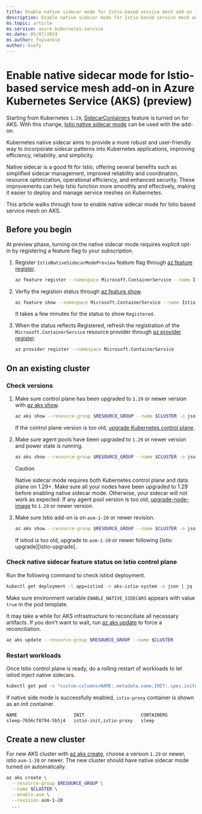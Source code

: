 ```yaml
---
title: Enable native sidecar mode for Istio-based service mesh add-on in Azure Kubernetes Service (AKS) (preview)
description: Enable native sidecar mode for Istio-based service mesh add-on in Azure Kubernetes Service (AKS) (preview)
ms.topic: article
ms.service: azure-kubernetes-service
ms.date: 05/07/2024
ms.author: fuyuanbie
author: biefy
---
```


# Enable native sidecar mode for Istio-based service mesh add-on in Azure Kubernetes Service (AKS) (preview)

Starting from Kubernetes `1.29`, [SidecarContainers][k8s-native-sidecar-support] feature is turned on for AKS. With this change, [Istio native sidecar mode][istio-native-sidecar-support] can be used with the add-on.

Kubernetes native sidecar aims to provide a more robust and user-friendly way to incorporate sidecar patterns into Kubernetes applications, improving efficiency, reliability, and simplicity.

Native sidecar is a good fit for Istio, offering several benefits such as simplified sidecar management, improved reliability and coordination, resource optimization, operational efficiency, and enhanced security. These improvements can help Istio function more smoothly and effectively, making it easier to deploy and manage service meshes on Kubernetes.

This article walks through how to enable native sidecar mode for Istio based service mesh on AKS.

## Before you begin

  At preview phase, turning on the native sidecar mode requires explicit opt-in by registering a feature flag to your subscription.

1. Register `IstioNativeSidecarModePreview` feature flag through [az feature register][az-feature-register].

    ```bash
    az feature register --namespace Microsoft.ContainerService --name IstioNativeSidecarModePreview
    ```

2. Verfiy the registion status through [az feature show][az-feature-show].

    ```bash
    az feature show --namespace Microsoft.ContainerService --name IstioNativeSidecarModePreview
    ```

    It takes a few minutes for the status to show `Registered`.

3. When the status reflects Registered, refresh the registration of the `Microsoft.ContainerService` resource provider through [az provider register][az-provider-register].

    ```bash
    az provider register --namespace Microsoft.ContainerService
    ```

## On an existing cluster

### Check versions

1. Make sure control plane has been upgraded to `1.29` or newer version with [az aks show][az-aks-show].

   ```bash
   az aks show --resource-group $RESOURCE_GROUP --name $CLUSTER -o json | jq ".kubernetesVersion"
   ```

   If the control plane version is too old, [upgrade Kubernetes control plane][upgrade-aks-cluster].

2. Make sure agent pools have been upgraded to `1.29` or newer version and power state is running.

   ```bash
   az aks show --resource-group $RESOURCE_GROUP --name $CLUSTER -o json | jq ".agentPoolProfiles[] | { currentOrchestratorVersion, powerState}"
   ```

   > [!CAUTION]
   > Native sidecar mode requires both Kubernetes control plane and data plane on 1.29+. Make sure all your nodes have been upgraded to 1.29 before enabling native sidecar mode. Otherwise, your sidecar will not work as expected.
   If any agent pool version is too old, [upgrade-node-image][upgrade-node-image] to `1.29` or newer version.

3. Make sure Istio add-on is on `asm-1-20` or newer revision.

   ```bash
   az aks show --resource-group $RESOURCE_GROUP --name $CLUSTER -o json | jq ".serviceMeshProfile.istio.revisions"
   ```

   If istiod is too old, upgrade to `asm-1-20` or newer following [Istio upgrade][istio-upgrade].


### Check native sidecar feature status on Istio control plane

Run the following command to check istiod deployment. 

```bash
kubectl get deployment -l app=istiod -n aks-istio-system -o json | jq '.items[].spec.template.spec.containers[].env[] | select(.name=="ENABLE_NATIVE_SIDECARS")'
```

Make sure environment variable `ENABLE_NATIVE_SIDECARS` appears with value `true` in the pod template.

It may take a while for AKS infrastructure to reconciliate all necessary artifacts.  If you don't want to wait, run [az aks update][az-aks-update] to force a reconciliation.

```bash
az aks update --resource-group $RESOURCE_GROUP --name $CLUSTER
```

### Restart workloads

Once Istio control plane is ready, do a rolling restart of workloads to let istiod inject native sidecars.

```bash
kubectl get pod -o "custom-columns=NAME:.metadata.name,INIT:.spec.initContainers[*].name,CONTAINERS:.spec.containers[*].name"
```

If native side mode is successfully enabled, `istio-proxy` container is shown as an init container.

```bash
NAME                     INIT                     CONTAINERS
sleep-7656cf8794-5b5j4   istio-init,istio-proxy   sleep
```

## Create a new cluster

For new AKS cluster with [az aks create][az-aks-create], choose a version `1.29` or newer, istio `asm-1-20` or newer. The new cluster should have native sidecar mode turned on automatically.

```bash
az aks create \
  --resource-group $RESOURCE_GROUP \
  --name $CLUSTER \
  --enable-asm \
  --revision asm-1-20
  ...
```

[az-aks-create]: /cli/azure/aks#az_aks_create
[az-aks-show]: /cli/azure/aks#az_aks_show
[az-aks-update]: /cli/azure/aks#az_aks_update
[az-feature-register]: /cli/azure/feature#az-feature-register
[az-feature-show]: /cli/azure/feature#az-feature-show
[az-provider-register]: /cli/azure/provider#az-provider-register
[istio-native-sidecar-support]: https://istio.io/latest/blog/2023/native-sidecars/
[k8s-native-sidecar-support]: https://kubernetes.io/blog/2023/08/25/native-sidecar-containers/
[upgrade-aks-cluster]: ./upgrade-aks-cluster.md
[upgrade-node-image]: ./node-image-upgrade.md